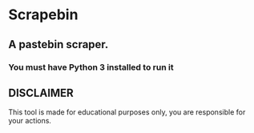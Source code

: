 # Scrapebin

## A pastebin scraper.

### You must have Python 3 installed to run it


<h2>DISCLAIMER</h2>
<p>This tool is made for educational purposes only, you are responsible for your actions.</p>
